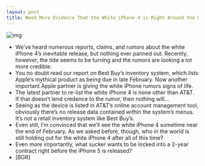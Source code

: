 ```yaml
---
layout: post
title: Need More Evidence That the White iPhone 4 is Right Around the Corner?
---
```

![img](http://media.idownloadblog.com/wp-content/uploads/2011/01/White-iPhone-4-ATT.jpg)
* We’ve heard numerous reports, claims, and rumors about the white iPhone 4’s inevitable release, but nothing ever panned out. Recently, however, the tide seems to be turning and the rumors are looking a lot more credible.
* You no doubt read our report on Best Buy’s inventory system, which lists Apple’s mythical product as being due in late February. Now another important Apple partner is giving the white iPhone rumors signs of life.
* The latest partner to re-list the white iPhone 4 is none other than AT&T. If that doesn’t lend credence to the rumor, then nothing will…
* Seeing as the device is listed in AT&T’s online account management tool, obviously there’s no release data contained within the system’s menus. It’s not a retail inventory system like Best Buy’s.
* Even still, I’m convinced that we’ll see the white iPhone 4 sometime near the end of February. As we asked before, though, who in the world is still holding out for the white iPhone 4 after all of this time?
* Even more importantly, what sucker wants to be locked into a 2-year contract right before the iPhone 5 is released?
* [BGR]

